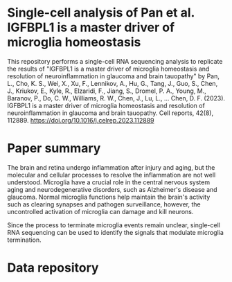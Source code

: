 # Single-cell analysis of Pan et al. IGFBPL1 is a master driver of microglia homeostasis
This repository performs a single-cell RNA sequencing analysis to replicate the results of "IGFBPL1 is a master driver of microglia homeostasis and resolution of neuroinflammation in glaucoma and brain tauopathy" by Pan, L., Cho, K. S., Wei, X., Xu, F., Lennikov, A., Hu, G., Tang, J., Guo, S., Chen, J., Kriukov, E., Kyle, R., Elzaridi, F., Jiang, S., Dromel, P. A., Young, M., Baranov, P., Do, C. W., Williams, R. W., Chen, J., Lu, L., … Chen, D. F. (2023). IGFBPL1 is a master driver of microglia homeostasis and resolution of neuroinflammation in glaucoma and brain tauopathy. Cell reports, 42(8), 112889. https://doi.org/10.1016/j.celrep.2023.112889

# Paper summary
The brain and retina undergo inflammation after injury and aging, but the molecular and cellular processes to resolve the inflammation are not well understood. Microglia have a crucial role in the central nervous system aging and neurodegenerative disorders, such as Alzheimer's disease and glaucoma. Normal microglia functions help maintain the brain's activity such as clearing synapses and pathogen surveillance, however, the uncontrolled activation of microglia can damage and kill neurons. 

Since the process to terminate microglia events remain unclear, single-cell RNA sequencing can be used to identify the signals that modulate microglia termination. 

# Data repository
